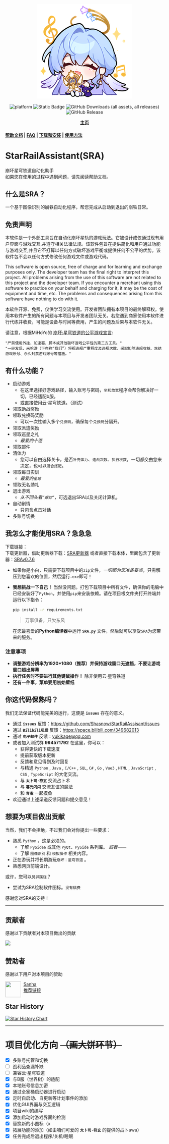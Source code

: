 <p align="center"><img src="/res/SRAico.png"></p>
<p align="center">
    <img src="https://img.shields.io/badge/platform-Windows-blue" alt="platform">
    <img alt="Static Badge" src="https://img.shields.io/badge/python-3.11.5%2B-skyblue">
    <img alt="GitHub Downloads (all assets, all releases)" src="https://img.shields.io/github/downloads/Shasnow/StarRailAssistant/total">
    <img alt="GitHub Release" src="https://img.shields.io/github/v/release/Shasnow/StarRailAssistant">
</p>
<p align="center"><a href="https://shasnow.github.io/SRA"><b>主页</b></a></p>

#### [帮助文档](https://docs.qq.com/doc/DWUFOUmJDc2xLRk1B) | [FAQ](https://github.com/Shasnow/StarRailAssistant/wiki/FAQ) | [下载和安装](https://shasnow.github.io/SRA/download.html) | [使用方法](https://shasnow.github.io/SRA/quickstart.html)
# StarRailAssistant(SRA)

崩坏星穹铁道自动化助手  
如果您在使用的过程中遇到问题，请先阅读帮助文档。

## 什么是SRA？

一个基于图像识别的崩铁自动化程序，帮您完成从启动到退出的崩铁日常。

## 免责声明

本软件是一个外部工具旨在自动化崩坏星轨的游戏玩法。它被设计成仅通过现有用户界面与游戏交互,并遵守相关法律法规。该软件包旨在提供简化和用户通过功能与游戏交互,并且它不打算以任何方式破坏游戏平衡或提供任何不公平的优势。该软件包不会以任何方式修改任何游戏文件或游戏代码。

This software is open source, free of charge and for learning and exchange purposes only. The developer team has the final right to interpret this project. All problems arising from the use of this software are not related to this project and the developer team. If you encounter a merchant using this software to practice on your behalf and charging for it, it may be the cost of equipment and time, etc. The problems and consequences arising from this software have nothing to do with it.

本软件开源、免费，仅供学习交流使用。开发者团队拥有本项目的最终解释权。使用本软件产生的所有问题与本项目与开发者团队无关。若您遇到商家使用本软件进行代练并收费，可能是设备与时间等费用，产生的问题及后果与本软件无关。

请注意，根据MiHoYo的 [崩坏:星穹铁道的公平游戏宣言](https://sr.mihoyo.com/news/111246?nav=news&type=notice):

    "严禁使用外挂、加速器、脚本或其他破坏游戏公平性的第三方工具。"
    "一经发现，米哈游（下亦称“我们”）将视违规严重程度及违规次数，采取扣除违规收益、冻结游戏账号、永久封禁游戏账号等措施。"

## 有什么功能？

* 启动游戏
  * 在这里选择好游戏路径，输入账号与密码，`坐和放宽`程序会帮你解决好一切。已经适配b服。
  * 或直接使用云·星穹铁道。（测试）
* 领取助战奖励
* 领取兑换码奖励
  * 可以一次性输入多个`兑换码`，确保每个`兑换码`分隔开。
* 领取派遣奖励
* 领取巡星之礼
  * *最爱的十连*
* 领取邮件
* 清体力
  * 您可以自由选择关卡，是否`补充体力`、`连战次数`、`执行次数`，一切都交由您来决定，也可以`混合搭配`。
* 领取每日实训
  * *最爱的`星琼`*
* 领取无名勋礼
* 退出游戏
  * *从不回头看`“爆炸”`*，可选退出SRA以及关闭计算机。
* 自动剧情
  * 只包含点击对话
* 多账号切换

## 我怎么才能使用SRA？急急急

下载链接：  
下载更新器，借助更新器下载：[SRA更新器](https://github.com/Shasnow/SRAUpdater/releases/download/SRAUpdater/SRAUpdater.zip)
或者直接下载本体，里面包含了更新器：[SRAv0.7.6](https://github.com/Shasnow/StarRailAssistant/releases/download/v0.7.6/StarRailAssistant_v0.7.6.zip)

* 如果你是小白，只需要下载项目中的`zip`文件，*一切都为您准备妥当*，只需解压到您喜欢的位置，然后运行`.exe`即可！
* **我想挑战一下自己！** 当然没问题。打包下载项目中所有文件，确保你的电脑中已经安装好了`Python`，并使用`pip`来安装依赖。请在项目根文件夹打开终端并运行以下指令：
  ```bash
  pip install -r requirements.txt
  ```

  > 万事俱备，只欠东风
  
  在您最喜爱的**Python编译器**中运行 **`SRA.py`** 文件，然后就可以享受`SRA`为您带来的服务。

### 注意事项

* **调整游戏分辨率为1920*1080（推荐）并保持游戏窗口无遮挡，不要让游戏窗口超出屏幕**
* **执行任务时不要进行其他键鼠操作！** 除非使用云·星穹铁道
* **还有一件事，菜单要用初始壁纸**

## 你这代码保熟吗？

我们无法保证代码能完美的运行，这便是 **`issues`** 存在的意义。

* 通过 **`issues`** 反馈：<https://github.com/Shasnow/StarRailAssisant/issues>
* 通过 **`Bilibili私信`** 反馈：<https://space.bilibili.com/349682013>
* 通过 **`电子邮件`** 反馈：<yukikage@qq.com>
* 或者加入测试群 **994571792** 在这里，你可以：
  * 获得更快的下载速度
  * 提前获取版本更新
  * 反馈和意见得到及时回复
  * 与精通 `Python` , `Java` , `C/C++` , `SQL`, `C#` , `Go` , `Vue3` , `HTML` , `JavaScript` , `CSS` , `TypeScript` 的大佬交流。
  * 与 **`太卜司·符玄`** 交流占卜术
  * 与 **`暮光闪闪`** 交流友谊的魔法
  * 和 **`青雀`** 一起摸鱼
* 欢迎通过上述渠道反馈问题和提交意见！

## 想要为项目做出贡献

当然，我们不会拒绝，不过我们会对你提出一些要求：

* 熟悉 `Python` ，这是必须的。
  * 了解 `PySide6` 或其他 `PyQt`、`PySide` 系列库。 *或者——*
  * 了解 `图像识别` 和 `模拟操作` 相关内容。
* 正在游玩并将长期游玩`崩坏：星穹铁道` 。
* 熟悉网页前端设计。

或许，您可以`另辟蹊径`？

* 尝试为SRA绘制软件图标。`没有稿费`

感谢您对SRA的支持！

----------------------------------------------------------------------------------------------

## 贡献者

感谢以下贡献者对本项目做出的贡献

<a href="https://github.com/Shasnow/StarRailAssistant/graphs/contributors">

  <img src="https://contrib.rocks/image?repo=Shasnow/StarRailAssistant" />

</a>

## 赞助者
感谢以下用户对本项目的赞助
<div>
<div style="float:left">
<img src="https://avatars.githubusercontent.com/u/79625207?v=4" height="50" width="50">
&nbsp;
</div>

<div>
<a href="https://github.com/sanhaQAQ">Sanha</a><br>
<a href="https://www.miyoushe.com/sr/article/62787970">推荐链接</a>
</div>
</div>

## Star History

[![Star History Chart](https://api.star-history.com/svg?repos=Shasnow/StarRailAssistant&type=Date)](https://star-history.com/#Shasnow/StarRailAssistant&Date)

----------------------------------------------------------------------------------------------

# 项目优化方向 ~~（画大饼环节）~~

* [x] 多账号托管和切换
* [ ] 战利品查漏补缺
* [ ] 兼容云·星穹铁道
* [x] 与B服（世界树）的适配
* [x] 本地账号信息加密
* [x] 通过全家桶启动器进行启动
* [x] 定时自启动、自更新等计划事件的添加
* [x] 优化GUI界面与交互逻辑
* [x] 项目wiki的编写
* [x] 添加启动时游戏界面的检测
* [x] 替换新的小图标（x
* [x] 拓展功能的添加（如由咱们可爱的 **`太卜司·符玄`** 的提供的占卜awa）
* [x] 任务完成后退出程序/关机/睡眠
